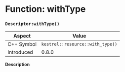 
# Function: withType
### `Descriptor:withType()`

| Aspect | Value |
| --- | --- |
| C++ Symbol | `kestrel::resource::with_type()` |
| Introduced | 0.8.0 |

**Description**


